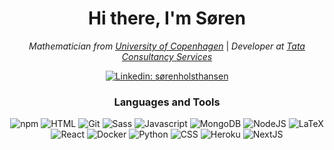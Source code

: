 <div align="center">
<h1> Hi there, I'm Søren</h1>

<p><em>Mathematician from <a href="https://www.ku.dk/english/">University of Copenhagen</a></em> | <em>Developer at <a href="https://www.tcs.com/">Tata Consultancy Services</a></em></p>


[![Linkedin: sørenholsthansen](https://img.shields.io/badge/-Søren_Holst_Hansen-blue?style=for-the-badge&logo=Linkedin&logoColor=white&link=https://www.linkedin.com/in/søren-holst-hansen/)](https://www.linkedin.com/in/søren-holst-hansen/)
<!--
[![GitHub Soren Holst Hansen](https://img.shields.io/github/followers/SorenHolstHansen?label=follow&style=social)](https://github.com/SorenHolstHansen)
-->

<h3>Languages and Tools</h3>

<img src="https://img.shields.io/static/v1?style=for-the-badge&logo=NPM&message=NPM&label=&color=CB3837&labelColor=000000" alt="npm">
<img src="https://img.shields.io/static/v1?style=for-the-badge&logo=HTML5&message=HTML&label=&color=E34F26&labelColor=000000" alt="HTML">
<img src="https://img.shields.io/static/v1?style=for-the-badge&logo=Git&message=Git&label=&color=F05032&labelColor=000000" alt="Git">
<img src="https://img.shields.io/static/v1?style=for-the-badge&logo=Sass&message=Sass&label=&color=CC6699&labelColor=000000" alt="Sass">
<img src="https://img.shields.io/static/v1?style=for-the-badge&logo=JavaScript&message=JavaScript&label=&color=F7DF1E&labelColor=000000" alt="Javascript">
<img src="https://img.shields.io/static/v1?style=for-the-badge&logo=MongoDB&message=MongoDB&label=&color=47A248&labelColor=000000" alt="MongoDB">
<img src="https://img.shields.io/static/v1?style=for-the-badge&logo=node.js&message=Node.js&label=&color=339933&labelColor=000000" alt="NodeJS">
<img src="https://img.shields.io/static/v1?style=for-the-badge&logo=LaTeX&message=LaTeX&label=&color=008080&labelColor=000000" alt="LaTeX">
<img src="https://img.shields.io/static/v1?style=for-the-badge&logo=React&message=React&label=&color=61DAFB&labelColor=000000" alt="React">
<img src="https://img.shields.io/static/v1?style=for-the-badge&logo=Docker&message=Docker&label=&color=2496ED&labelColor=000000" alt="Docker">
<img src="https://img.shields.io/static/v1?style=for-the-badge&logo=Python&message=Python&label=&color=3776AB&labelColor=000000" alt="Python">
<img src="https://img.shields.io/static/v1?style=for-the-badge&logo=CSS3&message=CSS&label=&color=1572B6&labelColor=000000" alt="CSS">
<img src="https://img.shields.io/static/v1?style=for-the-badge&logo=Heroku&message=Heroku&label=&color=430098&labelColor=000000" alt="Heroku">
<img src="https://img.shields.io/static/v1?style=for-the-badge&logo=Next.js&message=Next.js&label=&color=000&labelColor=000000" alt="NextJS">


</div>
<!--
**SorenHolstHansen/SorenHolstHansen** is a ✨ _special_ ✨ repository because its `README.md` (this file) appears on your GitHub profile.

Here are some ideas to get you started:

- 🔭 I’m currently working on ...
- 🌱 I’m currently learning ...
- 👯 I’m looking to collaborate on ...
- 🤔 I’m looking for help with ...
- 💬 Ask me about ...
- 📫 How to reach me: ...
- 😄 Pronouns: ...
- ⚡ Fun fact: ...
-->

